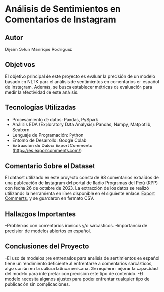 # Análisis de Sentimientos en Comentarios de Instagram

## Autor
Dijeim Solun Manrique Rodriguez

## Objetivos
El objetivo principal de este proyecto es evaluar la precisión de un modelo basado en NLTK para el análisis de sentimientos en comentarios en español de Instagram. Además, se busca establecer métricas de evaluación para medir la efectividad de este análisis.

## Tecnologías Utilizadas
- Procesamiento de datos: Pandas, PySpark
- Análisis EDA (Exploratory Data Analysis): Pandas, Numpy, Matplotlib, Seaborn
- Lenguaje de Programación: Python
- Entorno de Desarrollo: Google Colab
- Extracción de Datos: Export Comments (https://es.exportcomments.com/)

## Comentario Sobre el Dataset
El dataset utilizado en este proyecto consta de 98 comentarios extraídos de una publicación de Instagram del portal de Radio Programas del Perú (RPP) con fecha 26 de octubre de 2023. La extracción de los datos se realizó utilizando la herramienta en línea disponible en el siguiente enlace: [Export Comments](https://es.exportcomments.com/), y se guardaron en formato CSV.

## Hallazgos Importantes
-Problemas con comentarios ironicos y/o sarcasticos.
-Importancia de precision de modelos abiertos en español.
## Conclusiones del Proyecto
-El uso de modelos pre entrenados para análisis de sentimientos en español tiene un rendimiento deficiente al enfrentarse a comentarios sarcásticos, algo común en la cultura latinoamericana. Se requiere mejorar la capacidad del modelo para interpretar con precisión este tipo de contenido.
-El modelo necesita algunos ajustes para poder enfrentar cualquier tipo de publicación sin complicaciones.
